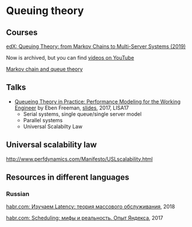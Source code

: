 Queuing theory
==============

## Courses

[edX: Queuing Theory: from Markov Chains to Multi-Server Systems (2019)](https://courses.edx.org/courses/course-v1:IMTx+CS101+3T2019/course/)

Now is archived, but you can find [videos on YouTube](https://www.youtube.com/playlist?list=PLMdIPWLiV18eG7J4UlsyBAN88m7vfv29h)

[Markov chain and queue theory](http://www.math.uchicago.edu/~may/VIGRE/VIGRE2011/REUPapers/Constantin.pdf)

## Talks

* [Queueing Theory in Practice: Performance Modeling for the Working Engineer](https://www.youtube.com/watch?v=Hda5tMrLJqc) by Eben Freeman, [slides](https://speakerdeck.com/emfree/queueing-theory), 2017, LISA17
	* Serial systems, single queue/single server model
	* Parallel systems
	* Universal Scalabilty Law

## Universal scalability law

http://www.perfdynamics.com/Manifesto/USLscalability.html

## Resources in different languages

### Russian

[habr.com: Изучаем Latency: теория массового обслуживания](https://habr.com/ru/company/yandex/blog/431650/), 2018

[habr.com: Scheduling: мифы и реальность. Опыт Яндекса](https://habr.com/ru/company/yandex/blog/328976/), 2017

